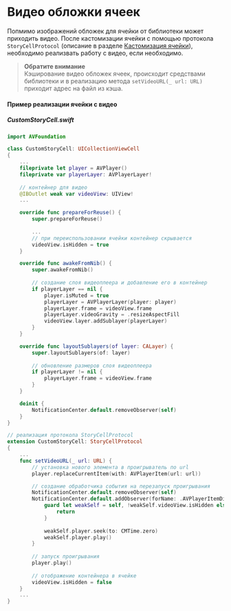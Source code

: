 # Видео обложки ячеек
Попмимо изображений обложек для ячейки от библиотеки может приходить видео. После кастомизации ячейки с помощью протокола `StoryCellProtocol` (описание в разделе [Кастомизация ячейки](CustomCell.md)), необходимо реализвать работу с видео, если необходимо.  
>**Обратите внимание**  
>Кэширование видео обложек ячеек, происходит средствами библиотеки и в реализацию метода `setVideoURL(_ url: URL)` приходит адрес на файл из кэша.  

#### Пример реализации ячейки с видео
##### CustomStoryCell.swift
```swift
import AVFoundation

class CustomStoryCell: UICollectionViewCell 
{
    ...
    fileprivate let player = AVPlayer()
    fileprivate var playerLayer: AVPlayerLayer!
    
    // контейнер для видео
    @IBOutlet weak var videoView: UIView!
    ...

    override func prepareForReuse() {
        super.prepareForReuse()
        
        ...
        // при переиспользовании ячейки контейнер скрывается
        videoView.isHidden = true
    }

    override func awakeFromNib() {
        super.awakeFromNib()
            
        // создание слоя видеоплеера и добавление его в контейнер
        if playerLayer == nil {
            player.isMuted = true
            playerLayer = AVPlayerLayer(player: player)
            playerLayer.frame = videoView.frame
            playerLayer.videoGravity = .resizeAspectFill
            videoView.layer.addSublayer(playerLayer)
        }
    }

    override func layoutSublayers(of layer: CALayer) {
        super.layoutSublayers(of: layer)
        
        // обновление размеров слоя видеоплеера
        if playerLayer != nil {
            playerLayer.frame = videoView.frame
        }
    }

    deinit {
        NotificationCenter.default.removeObserver(self)
    }
}

// реализация протокола StoryCellProtocol
extension CustomStoryCell: StoryCellProtocol
{
    ...
    func setVideoURL(_ url: URL) {
        // установка нового элемента в проигрыватель по url
        player.replaceCurrentItem(with: AVPlayerItem(url: url))

        // создание обработчика события на перезапуск проигрывания
        NotificationCenter.default.removeObserver(self)
        NotificationCenter.default.addObserver(forName: .AVPlayerItemDidPlayToEndTime, object: player.currentItem, queue: .main) { [weak self] _ in
            guard let weakSelf = self, !weakSelf.videoView.isHidden else {
                return
            }
    
            weakSelf.player.seek(to: CMTime.zero)
            weakSelf.player.play()
        }
        
        // запуск проигрывания
        player.play()
        
        // отображение контейнера в ячейке
        videoView.isHidden = false
    }
    ...
}
```
